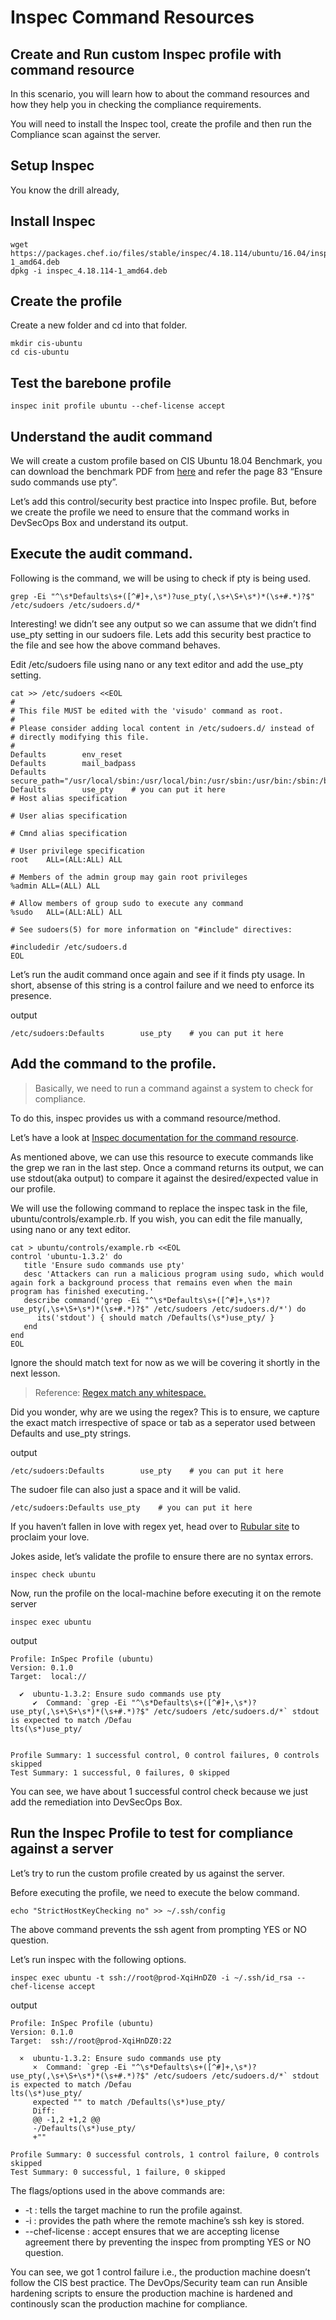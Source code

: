 Inspec Command Resources
================================================================

Create and Run custom Inspec profile with command resource
--------

In this scenario, you will learn how to about the command resources and how they help you in checking the compliance requirements.

You will need to install the Inspec tool, create the profile and then run the Compliance scan against the server.

Setup Inspec
----------

You know the drill already,

Install Inspec
----------

```
wget https://packages.chef.io/files/stable/inspec/4.18.114/ubuntu/16.04/inspec_4.18.114-1_amd64.deb
dpkg -i inspec_4.18.114-1_amd64.deb
```

Create the profile
----------

Create a new folder and cd into that folder.
```
mkdir cis-ubuntu
cd cis-ubuntu
```
Test the barebone profile
----------
```
inspec init profile ubuntu --chef-license accept
```

Understand the audit command
----------

We will create a custom profile based on CIS Ubuntu 18.04 Benchmark, you can download the benchmark PDF from [here](https://downloads.cisecurity.org/#/) and refer the page 83 “Ensure sudo commands use pty”.

Let’s add this control/security best practice into Inspec profile. But, before we create the profile we need to ensure that the command works in DevSecOps Box and understand its output.

Execute the audit command.
--------------------------------

Following is the command, we will be using to check if pty is being used.

```
grep -Ei "^\s*Defaults\s+([^#]+,\s*)?use_pty(,\s+\S+\s*)*(\s+#.*)?$" /etc/sudoers /etc/sudoers.d/*
```

Interesting! we didn’t see any output so we can assume that we didn’t find use_pty setting in our sudoers file. Lets add this security best practice to the file and see how the above command behaves. 

Edit /etc/sudoers file using nano or any text editor and add the use_pty setting.

```
cat >> /etc/sudoers <<EOL
#
# This file MUST be edited with the 'visudo' command as root.
#
# Please consider adding local content in /etc/sudoers.d/ instead of
# directly modifying this file.
#
Defaults        env_reset
Defaults        mail_badpass
Defaults        secure_path="/usr/local/sbin:/usr/local/bin:/usr/sbin:/usr/bin:/sbin:/bin:/snap/bin"
Defaults        use_pty    # you can put it here
# Host alias specification

# User alias specification

# Cmnd alias specification

# User privilege specification
root    ALL=(ALL:ALL) ALL

# Members of the admin group may gain root privileges
%admin ALL=(ALL) ALL

# Allow members of group sudo to execute any command
%sudo   ALL=(ALL:ALL) ALL

# See sudoers(5) for more information on "#include" directives:

#includedir /etc/sudoers.d
EOL
```

Let’s run the audit command once again and see if it finds pty usage. In short, absense of this string is a control failure and we need to enforce its presence.

output
```
/etc/sudoers:Defaults        use_pty    # you can put it here
```

Add the command to the profile.
--------------------------------

> Basically, we need to run a command against a system to check for compliance.

To do this, inspec provides us with a command resource/method.

Let’s have a look at [Inspec documentation for the command resource](https://docs.chef.io/inspec/resources/command/).

As mentioned above, we can use this resource to execute commands like the grep we ran in the last step. Once a command returns its output, we can use stdout(aka output) to compare it against the desired/expected value in our profile.

We will use the following command to replace the inspec task in the file, ubuntu/controls/example.rb. If you wish, you can edit the file manually, using nano or any text editor. 

```
cat > ubuntu/controls/example.rb <<EOL
control 'ubuntu-1.3.2' do
   title 'Ensure sudo commands use pty'
   desc 'Attackers can run a malicious program using sudo, which would again fork a background process that remains even when the main program has finished executing.'
   describe command('grep -Ei "^\s*Defaults\s+([^#]+,\s*)?use_pty(,\s+\S+\s*)*(\s+#.*)?$" /etc/sudoers /etc/sudoers.d/*') do
      its('stdout') { should match /Defaults(\s*)use_pty/ }
   end
end
EOL
```
Ignore the should match text for now as we will be covering it shortly in the next lesson. 

> Reference: [Regex match any whitespace.](https://stackoverflow.com/questions/21974376/regex-match-any-whitespace)

Did you wonder, why are we using the regex? This is to ensure, we capture the exact match irrespective of space or tab as a seperator used between Defaults and use_pty strings.

output
```
/etc/sudoers:Defaults        use_pty    # you can put it here
```

The sudoer file can also just a space and it will be valid.

```
/etc/sudoers:Defaults use_pty    # you can put it here
```

If you haven’t fallen in love with regex yet, head over to [Rubular site](https://rubular.com/) to proclaim your love.

Jokes aside, let’s validate the profile to ensure there are no syntax errors.

```
inspec check ubuntu
```
Now, run the profile on the local-machine before executing it on the remote server

```
inspec exec ubuntu
```
output
```
Profile: InSpec Profile (ubuntu)
Version: 0.1.0
Target:  local://

  ✔  ubuntu-1.3.2: Ensure sudo commands use pty
     ✔  Command: `grep -Ei "^\s*Defaults\s+([^#]+,\s*)?use_pty(,\s+\S+\s*)*(\s+#.*)?$" /etc/sudoers /etc/sudoers.d/*` stdout is expected to match /Defau
lts(\s*)use_pty/


Profile Summary: 1 successful control, 0 control failures, 0 controls skipped
Test Summary: 1 successful, 0 failures, 0 skipped
```

You can see, we have about 1 successful control check because we just add the remediation into DevSecOps Box.

Run the Inspec Profile to test for compliance against a server
----------

Let’s try to run the custom profile created by us against the server.

Before executing the profile, we need to execute the below command.

```
echo "StrictHostKeyChecking no" >> ~/.ssh/config
```

The above command prevents the ssh agent from prompting YES or NO question.

Let’s run inspec with the following options.

```
inspec exec ubuntu -t ssh://root@prod-XqiHnDZ0 -i ~/.ssh/id_rsa --chef-license accept
```
output
```
Profile: InSpec Profile (ubuntu)
Version: 0.1.0
Target:  ssh://root@prod-XqiHnDZ0:22

  ×  ubuntu-1.3.2: Ensure sudo commands use pty
     ×  Command: `grep -Ei "^\s*Defaults\s+([^#]+,\s*)?use_pty(,\s+\S+\s*)*(\s+#.*)?$" /etc/sudoers /etc/sudoers.d/*` stdout is expected to match /Defau
lts(\s*)use_pty/
     expected "" to match /Defaults(\s*)use_pty/
     Diff:
     @@ -1,2 +1,2 @@
     -/Defaults(\s*)use_pty/
     +""

Profile Summary: 0 successful controls, 1 control failure, 0 controls skipped
Test Summary: 0 successful, 1 failure, 0 skipped
```
The flags/options used in the above commands are:

- -t : tells the target machine to run the profile against.
- -i : provides the path where the remote machine’s ssh key is stored.
- --chef-license : accept ensures that we are accepting license agreement there by preventing the inspec from prompting YES or NO question.

You can see, we got 1 control failure i.e., the production machine doesn’t follow the CIS best practice. The DevOps/Security team can run Ansible hardening scripts to ensure the production machine is hardened and continously scan the production machine for compliance.